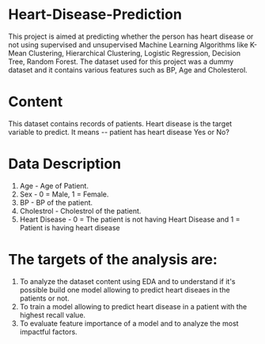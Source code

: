 # Heart-Disease-Prediction

This project is aimed at predicting whether the person has heart disease or not using supervised and unsupervised Machine Learning Algorithms like K-Mean Clustering, Hierarchical Clustering, Logistic Regression, Decision Tree, Random Forest. The dataset used for this project was a dummy dataset and it contains various features such as BP, Age and Cholesterol.

# Content
This dataset contains records of patients.
Heart disease is the target variable to predict. It means -- patient has heart disease Yes or No?

# Data Description
1) Age - Age of Patient.
2) Sex - 0 = Male, 1 = Female.
3) BP - BP of the patient.
4) Cholestrol - Cholestrol of the patient.
5) Heart Disease - 0 = The patient is not having Heart Disease and 1 = Patient is having heart disease

# The targets of the analysis are:
1) To analyze the dataset content using EDA and to understand if it's possible build one model allowing to predict heart diseaes in the patients or not.
2) To train a model allowing to predict heart disease in a patient with the highest recall value.
3) To evaluate feature importance of a model and to analyze the most impactful factors.
